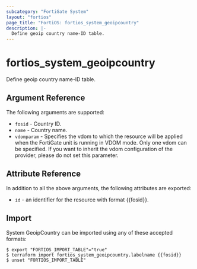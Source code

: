 ```yaml
---
subcategory: "FortiGate System"
layout: "fortios"
page_title: "FortiOS: fortios_system_geoipcountry"
description: |-
  Define geoip country name-ID table.
---
```


# fortios_system_geoipcountry
Define geoip country name-ID table.

## Argument Reference

The following arguments are supported:

* `fosid` - Country ID.
* `name` - Country name.
* `vdomparam` - Specifies the vdom to which the resource will be applied when the FortiGate unit is running in VDOM mode. Only one vdom can be specified. If you want to inherit the vdom configuration of the provider, please do not set this parameter.


## Attribute Reference

In addition to all the above arguments, the following attributes are exported:
* `id` - an identifier for the resource with format {{fosid}}.

## Import

System GeoipCountry can be imported using any of these accepted formats:
```
$ export "FORTIOS_IMPORT_TABLE"="true"
$ terraform import fortios_system_geoipcountry.labelname {{fosid}}
$ unset "FORTIOS_IMPORT_TABLE"
```
